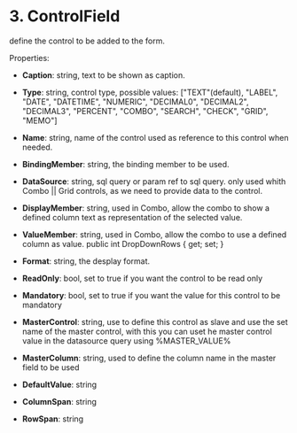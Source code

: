 # 3. ControlField

define the control to be added to the form.

Properties:

- **Caption**: string, text to be shown as caption.
- **Type**: string, control type, possible values: ["TEXT"(default), "LABEL", "DATE", "DATETIME", "NUMERIC", "DECIMAL0", "DECIMAL2", "DECIMAL3", "PERCENT", "COMBO", "SEARCH", "CHECK", "GRID", "MEMO"]

- **Name**: string, name of the control used as reference to this control when needed.
- **BindingMember**: string, the binding member to be used.
- **DataSource**: string, sql query or param ref to sql query. only used whith Combo || Grid controls, as we need to provide data to the control.
- **DisplayMember**: string, used in Combo, allow the combo to show a defined column text as representation of the selected value.
- **ValueMember**: string, used in Combo, allow the combo to use a defined column as value.
public int DropDownRows { get; set; }
- **Format**: string, the desplay format.
- **ReadOnly**: bool, set to true if you want the control to be read only
- **Mandatory**: bool, set to true if you want the value for this control to be mandatory
- **MasterControl**: string, use to define this control as slave and use the set name of the master control, with this you can uset he master control value in the datasource query using %MASTER_VALUE%
- **MasterColumn**: string, used to define the column name in the master field to be used
- **DefaultValue**: string
- **ColumnSpan**: string
- **RowSpan**: string
